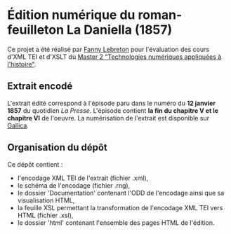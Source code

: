 # Édition numérique du roman-feuilleton La Daniella (1857)

Ce projet a été réalisé par [Fanny Lebreton](https://github.com/FannyLbr) pour l'évaluation des cours d'XML TEI et d'XSLT du [Master 2 "Technologies numériques appliquées à l'histoire"](https://www.chartes.psl.eu/fr/cursus/master-technologies-numeriques-appliquees-histoire).

## Extrait encodé

L'extrait édité correspond à l'épisode paru dans le numéro du **12 janvier 1857** du quotidien *La Presse*. 
L'épisode contient **la fin du chapitre V et le chapitre VI** de l'oeuvre.
La numérisation de l'extrait est disponible sur [Gallica](https://gallica.bnf.fr/ark:/12148/bpt6k477552f/f1).

## Organisation du dépôt

Ce dépôt contient :
* l'encodage XML TEI de l'extrait (fichier .xml),
* le schéma de l'encodage (fichier .rng),
* le dossier 'Documentation' contenant l'ODD de l'encodage ainsi que sa visualisation HTML,
* la feuille XSL permettant la transformation de l'encodage XML TEI vers HTML (fichier .xsl),
* le dossier 'html' contenant l'ensemble des pages HTML de l'édition.
